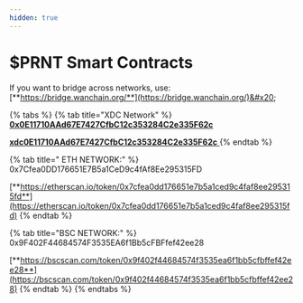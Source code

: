 ```yaml
---
hidden: true
---
```


# $PRNT Smart Contracts

If you want to bridge across networks, use: [**https://bridge.wanchain.org/**](https://bridge.wanchain.org/)&#x20;

{% tabs %}
{% tab title="XDC Network" %}
[**0x0E11710AAd67E7427CfbC12c353284C2e335F62c**](https://xdc.blocksscan.io/tokens/xdc0e11710aad67e7427cfbc12c353284c2e335f62c)

[**xdc0E11710AAd67E7427CfbC12c353284C2e335F62c** ](https://xdc.blocksscan.io/tokens/xdc0e11710aad67e7427cfbc12c353284c2e335f62c)
{% endtab %}

{% tab title=" ETH NETWORK:" %}
0x7Cfea0DD176651E7B5a1CeD9c4fAf8Ee295315FD

[**https://etherscan.io/token/0x7cfea0dd176651e7b5a1ced9c4faf8ee295315fd**](https://etherscan.io/token/0x7cfea0dd176651e7b5a1ced9c4faf8ee295315fd)
{% endtab %}

{% tab title="BSC NETWORK:" %}
0x9F402F44684574F3535EA6f1Bb5cFBFfef42ee28

[**https://bscscan.com/token/0x9f402f44684574f3535ea6f1bb5cfbffef42ee28**](https://bscscan.com/token/0x9f402f44684574f3535ea6f1bb5cfbffef42ee28)
{% endtab %}
{% endtabs %}
